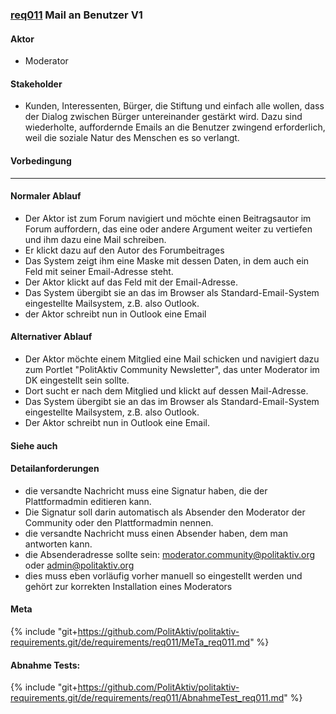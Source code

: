 
### [req011](https://github.com/PolitAktiv/politaktiv-requirements/tree/master/de/requirements/req011/req011.md) Mail an Benutzer V1

#### Aktor
 * Moderator


#### Stakeholder
 * Kunden, Interessenten, Bürger, die Stiftung und einfach alle wollen, dass der Dialog zwischen Bürger untereinander gestärkt wird. Dazu sind wiederholte, auffordernde Emails an die Benutzer zwingend erforderlich, weil die soziale Natur des Menschen es so verlangt.


#### Vorbedingung
----

#### Normaler Ablauf
 * Der Aktor ist zum Forum navigiert und möchte einen Beitragsautor im Forum auffordern, das eine oder andere Argument weiter zu vertiefen und ihm dazu eine Mail schreiben.
 * Er klickt dazu auf den Autor des Forumbeitrages
 * Das System zeigt ihm eine Maske mit dessen Daten, in dem auch ein Feld mit seiner Email-Adresse steht.
 * Der Aktor klickt auf das Feld mit der Email-Adresse.
 * Das System übergibt sie an das im Browser als Standard-Email-System eingestellte Mailsystem, z.B. also Outlook.
 * der Aktor schreibt nun in Outlook eine Email


#### Alternativer Ablauf
 * Der Aktor möchte einem Mitglied eine Mail schicken und navigiert dazu zum Portlet "PolitAktiv Community Newsletter", das unter Moderator im DK eingestellt sein sollte.
 * Dort sucht er nach dem Mitglied und klickt auf dessen Mail-Adresse.
 * Das System übergibt sie an das im Browser als Standard-Email-System eingestellte Mailsystem, z.B. also Outlook.
 * Der Aktor schreibt nun in Outlook eine Email.


#### Siehe auch


#### Detailanforderungen
 * die versandte Nachricht muss eine Signatur haben, die der Plattformadmin editieren kann.
 * Die Signatur soll darin automatisch als Absender den Moderator der Community oder den Plattformadmin nennen.
 * die versandte Nachricht muss einen Absender haben, dem man antworten kann.
 * die Absenderadresse sollte sein: moderator.community@politaktiv.org oder admin@politaktiv.org
 * dies muss eben vorläufig vorher manuell so eingestellt werden und gehört zur korrekten Installation eines Moderators



#### Meta
{% include "git+https://github.com/PolitAktiv/politaktiv-requirements.git/de/requirements/req011/MeTa_req011.md" %} 


#### Abnahme Tests:
{% include "git+https://github.com/PolitAktiv/politaktiv-requirements.git/de/requirements/req011/AbnahmeTest_req011.md" %} 